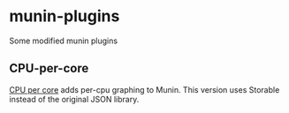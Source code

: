 munin-plugins
=============

Some modified munin plugins

CPU-per-core
------------
[CPU per core](https://github.com/apcro/munin-plugins/tree/master/cpu-per-core) adds per-cpu graphing to Munin. This version uses Storable instead of the original JSON library.
